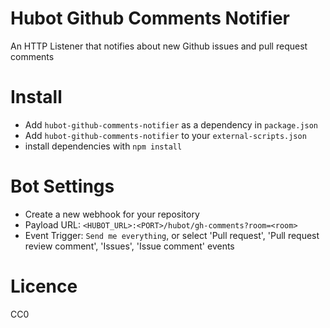 # Hubot Github Comments Notifier
An HTTP Listener that notifies about new Github issues and pull request comments

# Install
- Add `hubot-github-comments-notifier` as a dependency in `package.json`
- Add `hubot-github-comments-notifier` to your `external-scripts.json`
- install dependencies with `npm install`

# Bot Settings
- Create a new webhook for your repository
- Payload URL: `<HUBOT_URL>:<PORT>/hubot/gh-comments?room=<room>`
- Event Trigger: `Send me everything`, or select 'Pull request', 'Pull request review comment', 'Issues', 'Issue comment' events

# Licence
CC0

